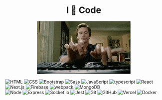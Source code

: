 <h1 align='center'>I 🤎 Code</h1>
<p align="center">
   <img src="https://github.com/DoviMaj/dovimaj/blob/main/tumblr_inline_p80m8wJkm61r4kz8i_540.gif" />
</p>
  
  ![HTML](https://img.shields.io/badge/-HTML-333333?style=flat&logo=HTML5)
  ![CSS](https://img.shields.io/badge/-CSS-333333?style=flat&logo=CSS3&logoColor=1572B6)
  ![Bootstrap](https://img.shields.io/badge/-Bootstrap-333333?style=flat&logo=bootstrap&logoColor=3333)
  ![Sass](https://img.shields.io/badge/-Sass-333333?style=flat&logo=Sass)
  ![JavaScript](https://img.shields.io/badge/-JavaScript-333333?style=flat&logo=javascript)
  ![typescript](https://img.shields.io/badge/-TypeScript-333333?style=flat&logo=typescript) 
  ![React](https://img.shields.io/badge/-React-333333?style=flat&logo=react)
  ![Next.js](https://img.shields.io/badge/-Next.js-333333?style=flat&logo=Next.js)
  ![Firebase](https://img.shields.io/badge/-Firebase-333333?style=flat&logo=Firebase)
  ![webpack](https://img.shields.io/badge/-Webpack-333333?style=flat&logo=webpack)
  ![MongoDB](https://img.shields.io/badge/-MongoDB-333333?style=flat&logo=MongoDB)  
  ![Node](https://img.shields.io/badge/-Node.js-333333?style=flat&logo=Node.js) 
  ![Express](https://img.shields.io/badge/-Express-333333?style=flat&logo=Express)
  ![Socket.io](https://img.shields.io/badge/-Socket.io-333333?style=flat&logo=Socket.io) 
  ![Jest](https://img.shields.io/badge/-Jest-333333?style=flat&logo=Jest)
  ![Git](https://img.shields.io/badge/-Git-333333?style=flat&logo=git)
  ![GitHub](https://img.shields.io/badge/-GitHub-333333?style=flat&logo=github) 
  ![Vercel](https://img.shields.io/badge/-Vercel-333333?style=flat&logo=vercel)
  ![Docker](https://img.shields.io/badge/-Docker-333333?style=flat&logo=Docker)
